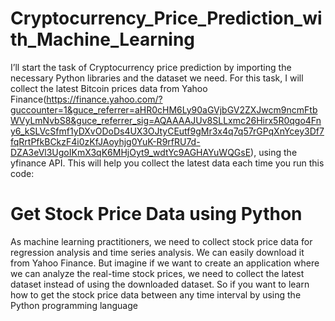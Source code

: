 # Cryptocurrency_Price_Prediction_with_Machine_Learning

I’ll start the task of Cryptocurrency price prediction by importing the necessary Python libraries and the dataset we need. For this task, I will collect the latest Bitcoin prices data from Yahoo Finance(https://finance.yahoo.com/?guccounter=1&guce_referrer=aHR0cHM6Ly90aGVjbGV2ZXJwcm9ncmFtbWVyLmNvbS8&guce_referrer_sig=AQAAAAJUv8SLLxmc26Hirx5R0qgo4Fny6_kSLVcSfmf1yDXvODoDs4UX3OJtyCEutf9gMr3x4q7q57rGPqXnYcey3Df7fqRrtPfkBCkzF4i0zKfJAoyhjg0YuK-R9rfRU7d-DZA3eVl3UgoIKmX3qK6MHjOyt9_wdtYc9AGHAYuWQGsE), using the yfinance API. This will help you collect the latest data each time you run this code:
# Get Stock Price Data using Python
As machine learning practitioners, we need to collect stock price data for regression analysis and time series analysis. We can easily download it from Yahoo Finance. But imagine if we want to create an application where we can analyze the real-time stock prices, we need to collect the latest dataset instead of using the downloaded dataset. So if you want to learn how to get the stock price data between any time interval by using the Python programming language
